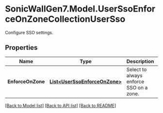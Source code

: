 # SonicWallGen7.Model.UserSsoEnforceOnZoneCollectionUserSso
Configure SSO settings.

## Properties

Name | Type | Description | Notes
------------ | ------------- | ------------- | -------------
**EnforceOnZone** | [**List&lt;UserSsoEnforceOnZone&gt;**](UserSsoEnforceOnZone.md) | Select to always enforce SSO on a zone. | [optional] 

[[Back to Model list]](../README.md#documentation-for-models) [[Back to API list]](../README.md#documentation-for-api-endpoints) [[Back to README]](../README.md)

